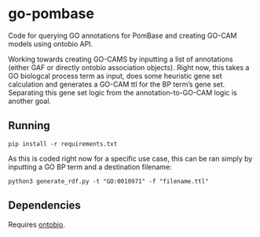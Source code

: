 # go-pombase
Code for querying GO annotations for PomBase and creating GO-CAM models using ontobio API.

Working towards creating GO-CAMS by inputting a list of annotations (either GAF or directly ontobio association objects). Right now, this takes a GO biologcal process term as input, does some heuristic gene set calculation and generates a GO-CAM ttl for the BP term’s gene set. Separating this gene set logic from the annotation-to-GO-CAM logic is another goal.

## Running
```
pip install -r requirements.txt
```
As this is coded right now for a specific use case, this can be ran simply by inputting a GO BP term and a destination filename:
```
python3 generate_rdf.py -t "GO:0010971" -f "filename.ttl"
```

## Dependencies
Requires [ontobio](https://github.com/biolink/ontobio).
